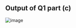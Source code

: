 ## Output of Q1 part (c)
![image](https://github.com/user-attachments/assets/1c9b92e2-136f-4571-a3ba-e93ef1c9de23)
